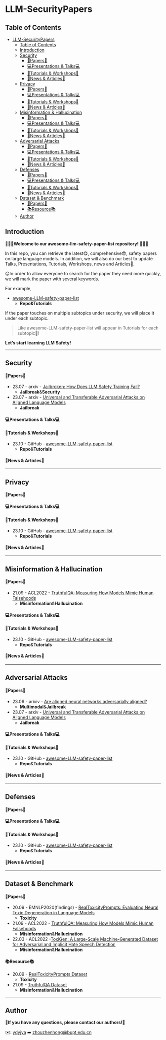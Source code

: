 # LLM-SecurityPapers


## Table of Contents

- [LLM-SecurityPapers](#llm-securitypapers)
  - [Table of Contents](#table-of-contents)
  - [Introduction](#introduction)
  - [Security](#security)
      - [📑Papers📑](#papers)
      - [💻Presentations \& Talks💻](#presentations--talks)
      - [📖Tutorials \& Workshops📖](#tutorials--workshops)
      - [📰News \& Articles📰](#news--articles)
  - [Privacy](#privacy)
      - [📑Papers📑](#papers-1)
      - [💻Presentations \& Talks💻](#presentations--talks-1)
      - [📖Tutorials \& Workshops📖](#tutorials--workshops-1)
      - [📰News \& Articles📰](#news--articles-1)
  - [Misinformation \& Hallucination](#misinformation--hallucination)
      - [📑Papers📑](#papers-2)
      - [💻Presentations \& Talks💻](#presentations--talks-2)
      - [📖Tutorials \& Workshops📖](#tutorials--workshops-2)
      - [📰News \& Articles📰](#news--articles-2)
  - [Adversarial Attacks](#adversarial-attacks)
      - [📑Papers📑](#papers-3)
      - [💻Presentations \& Talks💻](#presentations--talks-3)
      - [📖Tutorials \& Workshops📖](#tutorials--workshops-3)
      - [📰News \& Articles📰](#news--articles-3)
  - [Defenses](#defenses)
      - [📑Papers📑](#papers-4)
      - [💻Presentations \& Talks💻](#presentations--talks-4)
      - [📖Tutorials \& Workshops📖](#tutorials--workshops-4)
      - [📰News \& Articles📰](#news--articles-4)
  - [Dataset \& Benchmark](#dataset--benchmark)
      - [📑Papers📑](#papers-5)
      - [📚Resource📚](#resource)
  - [Author](#author)

## Introduction


🥰🥰🥰**Welcome to our awesome-llm-safety-paper-list repository!** 🥰🥰🥰

In this repo, you can retrieve the latest😋, comprehensive😎, safety papers on large language models. In addition, we will also do our best to update Talks, Presentations, Tutorials, Workshops, news and Articles🤗.

😊In order to allow everyone to search for the paper they need more quickly, we will mark the paper with several keywords. 

For example, 
- [awesome-LLM-safety-paper-list](https://github.com/ydyjya/awesome-LLM-safety-paper-list)
  - **Repo&Tutorials**

If the paper touches on multiple subtopics under security, we will place it under each subtopic.

> Like awesome-LLM-safety-paper-list will appear in Tutorials for each subtopic🤩!

**Let’s start learning LLM Safety!**

---
## Security

#### 📑Papers📑

- 23.07 - arxiv - [Jailbroken: How Does LLM Safety Training Fail?](https://arxiv.org/abs/2307.02483)
  - **Jailbreak**&**Security**
- 23.07 - arxiv  - [Universal and Transferable Adversarial Attacks on Aligned Language Models](https://arxiv.org/abs/2307.15043)
  - **Jailbreak**

#### 💻Presentations & Talks💻


#### 📖Tutorials & Workshops📖

- 23.10 - GitHub - [awesome-LLM-safety-paper-list](https://github.com/ydyjya/awesome-LLM-safety-paper-list)
  - **Repo**&**Tutorials**

#### 📰News & Articles📰


---
## Privacy

#### 📑Papers📑


#### 💻Presentations & Talks💻


#### 📖Tutorials & Workshops📖

- 23.10 - GitHub - [awesome-LLM-safety-paper-list](https://github.com/ydyjya/awesome-LLM-safety-paper-list)
  - **Repo**&**Tutorials**

#### 📰News & Articles📰


---
## Misinformation & Hallucination

#### 📑Papers📑
- 21.09 - ACL2022 - [TruthfulQA: Measuring How Models Mimic Human Falsehoods](https://arxiv.org/abs/2109.07958)
  - **Misinformation**&**Hallucination**
#### 💻Presentations & Talks💻


#### 📖Tutorials & Workshops📖

- 23.10 - GitHub - [awesome-LLM-safety-paper-list](https://github.com/ydyjya/awesome-LLM-safety-paper-list)
  - **Repo**&**Tutorials**

#### 📰News & Articles📰


---
## Adversarial Attacks

#### 📑Papers📑

- 23.06 - arixiv - [Are aligned neural networks adversarially aligned?](https://arxiv.org/abs/2306.15447)
  - **Multimodal**&**Jailbreak**
- 23.07 - arxiv - [Universal and Transferable Adversarial Attacks on Aligned Language Models](https://arxiv.org/abs/2307.15043)
  - **Jailbreak**

#### 💻Presentations & Talks💻


#### 📖Tutorials & Workshops📖

- 23.10 - GitHub - [awesome-LLM-safety-paper-list](https://github.com/ydyjya/awesome-LLM-safety-paper-list)
  - **Repo**&**Tutorials**

#### 📰News & Articles📰


---
## Defenses

#### 📑Papers📑


#### 💻Presentations & Talks💻


#### 📖Tutorials & Workshops📖

- 23.10 - GitHub - [awesome-LLM-safety-paper-list](https://github.com/ydyjya/awesome-LLM-safety-paper-list)
  - **Repo**&**Tutorials**

#### 📰News & Articles📰

---
## Dataset & Benchmark

#### 📑Papers📑
- 20.09 - EMNLP2020(findings) - [RealToxicityPrompts: Evaluating Neural Toxic Degeneration in Language Models](https://arxiv.org/abs/2009.11462)
  - **Toxicity**
- 21.09 - ACL2022 - [TruthfulQA: Measuring How Models Mimic Human Falsehoods](https://arxiv.org/abs/2109.07958)
  - **Misinformation**&**Hallucination**
- 22.03 - ACL2022 -[ToxiGen: A Large-Scale Machine-Generated Dataset for Adversarial and Implicit Hate Speech Detection](https://arxiv.org/abs/2203.09509)
  - **Misinformation**&**Hallucination**
#### 📚Resource📚
- 20.09 - [RealToxicityPrompts Dataset](https://toxicdegeneration.allenai.org/)
  - **Toxicity**
- 21.09 - [TruthfulQA Dataset](https://github.com/sylinrl/TruthfulQA)
  - **Misinformation**&**Hallucination**

---
## Author


**🤗If you have any questions, please contact our authors!🤗**

✉️: [ydyjya](https://github.com/ydyjya) ➡️ zhouzhenhong@bupt.edu.cn
